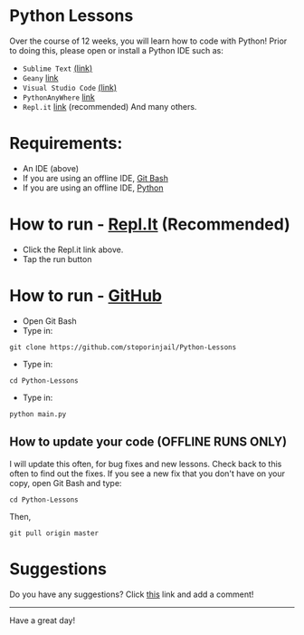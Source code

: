 # Python Lessons
Over the course of 12 weeks, you will learn how to code with Python! Prior to doing this, please open or install a Python IDE such as:
- `Sublime Text` [(link)](https://www.sublimetext.com)
- `Geany` [link](https://geany.org)
- `Visual Studio Code`  [(link)](https://code.visualstudio.com/)
- `PythonAnyWhere` [link](https://pythonanywhere.com) 
- `Repl.it` [link](https://repl.it) (recommended)
And many others.
# Requirements:
- An IDE (above)
- If you are using an offline IDE, [Git Bash](https://git-scm.com/downloads)
- If you are using an offline IDE, [Python](python.org/downloads)
# How to run - [Repl.It](https://repl.it/@stoporinjail/Python-Lessons) (Recommended)
- Click the Repl.it link above.
- Tap the run button
# How to run - [GitHub](https://github.com/stoporinjail/Python-Lessons)
- Open Git Bash
- Type in:
```
git clone https://github.com/stoporinjail/Python-Lessons
```
- Type in:
```
cd Python-Lessons
```
- Type in:
```
python main.py
```
## How to update your code (OFFLINE RUNS ONLY)
I will update this often, for bug fixes and new lessons. Check back to this often to find out the fixes. If you see a new fix that you don't have on your copy, open Git Bash and type:
```
cd Python-Lessons
```
Then,
```
git pull origin master
```
# Suggestions
Do you have any suggestions? Click [this](https://repl.it/@stoporinjail/Python-Lessons) link and add a comment!

---
Have a great day!
